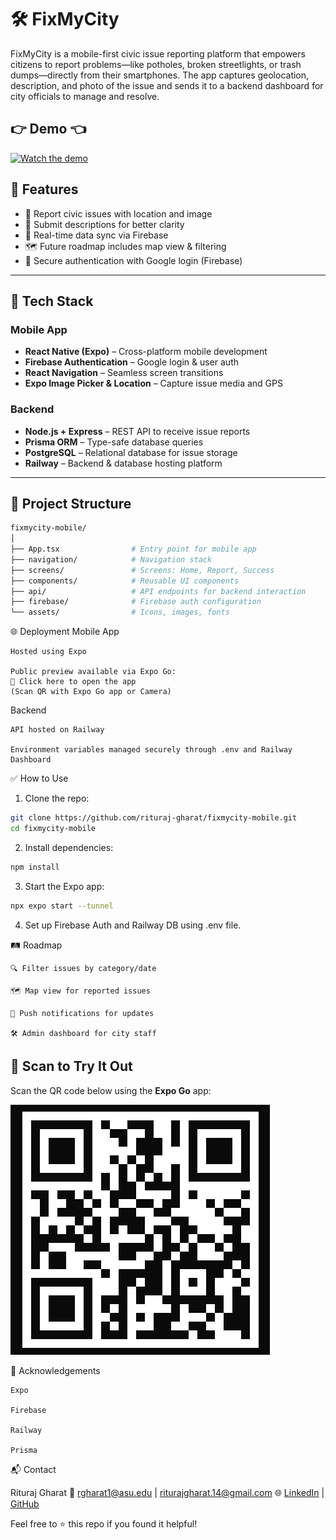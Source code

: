 # 🛠️ FixMyCity

FixMyCity is a mobile-first civic issue reporting platform that empowers citizens to report problems—like potholes, broken streetlights, or trash dumps—directly from their smartphones. The app captures geolocation, description, and photo of the issue and sends it to a backend dashboard for city officials to manage and resolve.

## 👉 Demo 👈

[![Watch the demo](https://img.youtube.com/vi/GJkW8haIReU/hqdefault.jpg)](https://youtube.com/shorts/GJkW8haIReU)

## 📱 Features

- 📍 Report civic issues with location and image
- 📝 Submit descriptions for better clarity
- 📡 Real-time data sync via Firebase
- 🗺️ Future roadmap includes map view & filtering
- 🔐 Secure authentication with Google login (Firebase)

---

## 🚀 Tech Stack

### Mobile App
- **React Native (Expo)** – Cross-platform mobile development
- **Firebase Authentication** – Google login & user auth
- **React Navigation** – Seamless screen transitions
- **Expo Image Picker & Location** – Capture issue media and GPS

### Backend
- **Node.js + Express** – REST API to receive issue reports
- **Prisma ORM** – Type-safe database queries
- **PostgreSQL** – Relational database for issue storage
- **Railway** – Backend & database hosting platform

---

## 🔧 Project Structure

```bash
fixmycity-mobile/
│
├── App.tsx                # Entry point for mobile app
├── navigation/            # Navigation stack
├── screens/               # Screens: Home, Report, Success
├── components/            # Reusable UI components
├── api/                   # API endpoints for backend interaction
├── firebase/              # Firebase auth configuration
└── assets/                # Icons, images, fonts
```

🌐 Deployment
Mobile App

    Hosted using Expo

    Public preview available via Expo Go:
    📱 Click here to open the app
    (Scan QR with Expo Go app or Camera)

Backend

    API hosted on Railway

    Environment variables managed securely through .env and Railway Dashboard

✅ How to Use

1. Clone the repo:
```bash
git clone https://github.com/rituraj-gharat/fixmycity-mobile.git
cd fixmycity-mobile
```
2. Install dependencies:
```bash
npm install
```
3. Start the Expo app:
```bash
npx expo start --tunnel
```
4. Set up Firebase Auth and Railway DB using .env file.

🛤 Roadmap

    🔍 Filter issues by category/date

    🗺️ Map view for reported issues

    🔔 Push notifications for updates

    🛠️ Admin dashboard for city staff

## 📱 Scan to Try It Out

Scan the QR code below using the **Expo Go** app:

![QR Code](./assets/QR.png)

🙌 Acknowledgements

    Expo

    Firebase

    Railway

    Prisma

  📬 Contact

Rituraj Gharat
📧 rgharat1@asu.edu | riturajgharat.14@gmail.com
🌐 [LinkedIn](https://www.linkedin.com/in/riturajgharat/) | [GitHub](https://github.com/rituraj-gharat)

Feel free to ⭐ this repo if you found it helpful!

